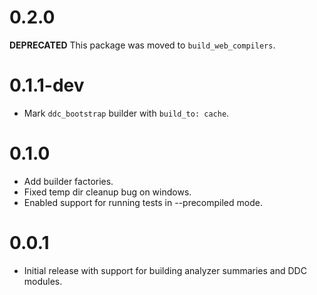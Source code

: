 # 0.2.0

**DEPRECATED** This package was moved to `build_web_compilers`.

# 0.1.1-dev

- Mark `ddc_bootstrap` builder with `build_to: cache`.

# 0.1.0

- Add builder factories.
- Fixed temp dir cleanup bug on windows.
- Enabled support for running tests in --precompiled mode.

# 0.0.1

- Initial release with support for building analyzer summaries and DDC modules.
